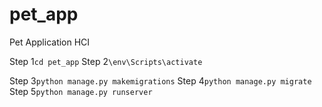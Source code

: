 # pet_app
Pet Application HCI


Step 1`cd pet_app`
Step 2`\env\Scripts\activate`

Step 3`python manage.py makemigrations`
Step 4`python manage.py migrate`
Step 5`python manage.py runserver`
